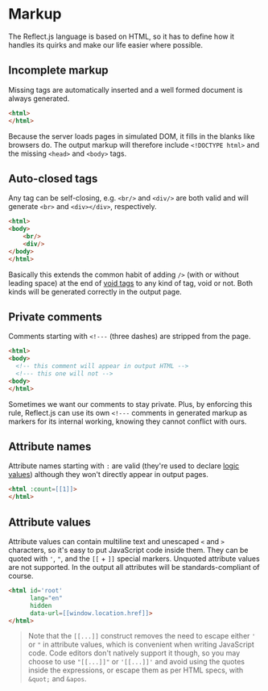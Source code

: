 # Markup

The Reflect.js language is based on HTML, so it has to define how it handles its quirks and make our life easier where possible.

## Incomplete markup

Missing tags are automatically inserted and a well formed document is always generated.

```html
<html>
</html>
```

Because the server loads pages in simulated DOM, it fills in the blanks like browsers do. The output markup will therefore include `<!DOCTYPE html>` and the missing `<head>` and `<body>` tags.

## Auto-closed tags

Any tag can be self-closing, e.g. `<br/>` and `<div/>` are both valid and will generate `<br>` and `<div></div>`, respectively.

```html
<html>
<body>
    <br/>
    <div/>
</body>
</html>
```

Basically this extends the common habit of adding `/>` (with or without leading space) at the end of [void tags](https://developer.mozilla.org/en-US/docs/Glossary/Void_element) to any kind of tag, void or not. Both kinds will be generated correctly in the output page.

## Private comments

Comments starting with `<!---` (three dashes) are stripped from the page.

```html
<html>
<body>
  <!-- this comment will appear in output HTML -->
  <!--- this one will not -->
<body>
</html>
```

Sometimes we want our comments to stay private. Plus, by enforcing this rule, Reflect.js can use its own `<!---` comments in generated markup as markers for its internal working, knowing they cannot conflict with ours.

## Attribute names

Attribute names starting with `:` are valid (they're used to declare [logic values](language)) although they won't directly appear in output pages.

```html
<html :count=[[1]]>
</html>
```

## Attribute values

Attribute values can contain multiline text and unescaped `<` and `>` characters, so it's easy to put JavaScript code inside them. They can be quoted with `'`, `"`, and the `[[` + `]]` special markers. Unquoted attribute values are not supported. In the output all attributes will be standards-compliant of course.

```html
<html id='root'
      lang="en"
      hidden
      data-url=[[window.location.href]]>
</html>
```

> Note that the `[[...]]` construct removes the need to escape either `'` or `"` in attribute values, which is convenient when writing JavaScript code.
> Code editors don't natively support it though, so you may choose to use `"[[...]]"` or `'[[...]]'` and avoid using the quotes inside the expressions, or escape them as per HTML specs, with `&quot;` and `&apos`.
